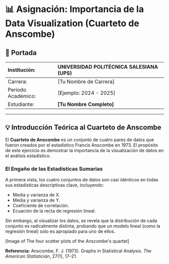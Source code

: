 # 📊 Asignación: Importancia de la Data Visualization (Cuarteto de Anscombe)

## 📌 Portada

| Institución: | UNIVERSIDAD POLITÉCNICA SALESIANA (UPS) |
| :--- | :--- |
| Carrera: | [Tu Nombre de Carrera] |
| Periodo Académico: | [Ejemplo: 2024 - 2025] |
| Estudiante: | **[Tu Nombre Completo]** |

***

## 💡 Introducción Teórica al Cuarteto de Anscombe

El **Cuarteto de Anscombe** es un conjunto de cuatro pares de datos que fueron creados por el estadístico Francis Anscombe en 1973. El propósito de este ejercicio es demostrar la importancia de la visualización de datos en el análisis estadístico.

### El Engaño de las Estadísticas Sumarias

A primera vista, los cuatro conjuntos de datos son casi idénticos en todas sus estadísticas descriptivas clave, incluyendo:
* Media y varianza de X.
* Media y varianza de Y.
* Coeficiente de correlación.
* Ecuación de la recta de regresión lineal.

Sin embargo, al visualizar los datos, se revela que la distribución de cada conjunto es radicalmente distinta, probando que un modelo lineal (como la regresión lineal) solo es apropiado para uno de ellos.

[Image of The four scatter plots of the Anscombe's quartet]

**Referencia:**
Anscombe, F. J. (1973). Graphs in Statistical Analysis. *The American Statistician*, 27(1), 17–21.
